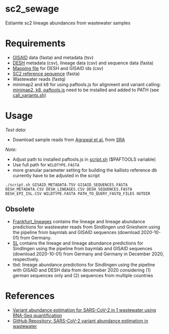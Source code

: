 # sc2_sewage
Estiamte sc2 lineage abundances from wastewater samples

# Requirements
* [GISAID](https://www.epicov.org/epi3/frontend#2a39e0) data (fasta) and metadata (tsv)
* [DESH](https://github.com/robert-koch-institut/SARS-CoV-2-Sequenzdaten_aus_Deutschland) metadata (csv), lineage data (csv) and sequence data (fasta)
* [Mapping file](https://www.rki.de/DE/Content/InfAZ/N/Neuartiges_Coronavirus/DESH/Abfrage-GISAID.pdf?__blob=publicationFile) for DESH and GISAID ids (csv)
* [SC2 reference sequence](https://www.ncbi.nlm.nih.gov/sars-cov-2/) (fasta)
* Wastewater reads (fastq)
* minimap2 and k8 for using paftools.js for alignment and variant calling: [minimap2, k8, paftools.js](https://github.com/lh3/minimap2) need to be installed and added to PATH (see [call_variants.sh](https://github.com/EvaFriederike/sc2_sewage/tree/main/pipeline_baymlab/call_variants.sh))

# Usage
*Test data:*
- Download sample reads from [Agrawal et al.](https://journals.asm.org/doi/full/10.1128/MRA.00280-21) from [SRA](https://trace.ncbi.nlm.nih.gov/Traces/sra/sra.cgi?view=search_seq_name)

*Note:*
- Adjust path to installed paftools.js in [script.sh](https://github.com/EvaFriederike/sc2_sewage/tree/main/script.sh) ($PAFTOOLS variable)
- Use full path for ``WILDTYPE.FASTA``
- more granular parameter setting for building the kallisto reference db currently have to be adjusted in the script
```
./script.sh GISAID_METADATA.TSV GISAID_SEQUENCES.FASTA DESH_METADATA.CSV DESH_LINEAGES.CSV DESH_SEQUENCES.FASTA DESH_EPI_ISL.CSV WILDTYPE.FASTA PATH_TO_QUERY_FASTQ_FILES OUTDIR
```

## Obsolete
* [Frankfurt_lineages](https://github.com/EvaFriederike/sc2_sewage/tree/main/Frankfurt_lineages) contains the lineage and lineage abundance predictions for wastewater reads from Sindlingen und Griesheim using the pipeline from baymlab and GISAID sequences (download 2020-10-01) from Germany.
* [SL](https://github.com/EvaFriederike/sc2_sewage/tree/main/SL_lineages) contains the lineage and lineage abundance predictions for Sindlingen using the pipeline from baymlab and GISAID sequences (download 2020-10-01) from Germany and Germany in December 2020, respectively.
* tbd: lineage abundance predictions for Sindlingen using the pipeline with GISAID and DESH data from decemeber 2020 considering (1) german sequences only and (2) sequences from multiple countries

# References
* [Variant abundance estimation for SARS-CoV-2 in 1 wastewater using RNA-Seq quantification](https://www.medrxiv.org/content/10.1101/2021.08.31.21262938v1.full.pdf)
* [GitHub Repository: SARS-CoV-2 variant abundance estimation in wastewater](https://github.com/baymlab/wastewater_analysis)
